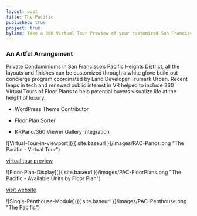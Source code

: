 ```yaml
---
layout: post
title: The Pacific
published: true
project: true
byline: Take a 360 Virtual Tour Preview of your customized San Francisco home
---
```


### An Artful Arrangement 

Private Condominiums in San Francisco’s Pacific Heights District, all the layouts and finishes can be customized through a white glove build out concierge program coordinated by Land Developer Trumark Urban. Recent leaps in tech and renewed public interest in VR helped to include 360 Virtual Tours of Floor Plans to help potential buyers visualize life at the height of luxury.

* WordPress Theme Contributor

* Floor Plan Sorter

* KRPano/360 Viewer Gallery Integration

![Virtual-Tour-in-viewport]({{ site.baseurl }}/images/PAC-Panos.png "The Pacific - Virtual Tour")

<a href="http://thepacificheights.com/pac-panos/grand-penthouse.html" target="_blank">virtual tour preview</a>

![Floor-Plan-Display]({{ site.baseurl }}/images/PAC-FloorPlans.png "The Pacific - Available Units by Floor Plan")

<a href="http://thepacificheights.com/building/" target="_blank">visit website</a>

![Single-Penthouse-Module]({{ site.baseurl }}/images/PAC-Penthouse.png "The Pacific")




